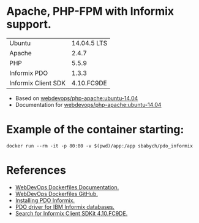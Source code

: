 # Apache, PHP-FPM with Informix support.

|   |   |
|---|---|
| Ubuntu | 14.04.5 LTS |
| Apache | 2.4.7 |
| PHP | 5.5.9 |
| Informix PDO | 1.3.3 |
| Informix Client SDK | 4.10.FC9DE |

* Based on [webdevops/php-apache:ubuntu-14.04](https://hub.docker.com/r/webdevops/php-apache/)
* Documentation for [webdevops/php-apache:ubuntu-14.04](http://dockerfile.readthedocs.io/en/latest/content/DockerImages/dockerfiles/php-apache.html)

# Example of the container starting:
``docker run --rm -it -p 80:80 -v $(pwd)/app:/app sbabych/pdo_informix``

# References

* [WebDevOps Dockerfiles Documentation.](http://dockerfile.readthedocs.io/)
* [WebDevOps Dockerfiles GitHub.](https://github.com/webdevops/Dockerfile)
* [Installing PDO Informix.](https://gist.github.com/natsu90/6787b254929355c34e63)
* [PDO driver for IBM Informix databases.](https://pecl.php.net/package/PDO_INFORMIX)
* [Search for Informix Client SDKit 4.10.FC9DE.](https://www-01.ibm.com/marketing/iwm/tnd/search.jsp?rs=ifxdl)
